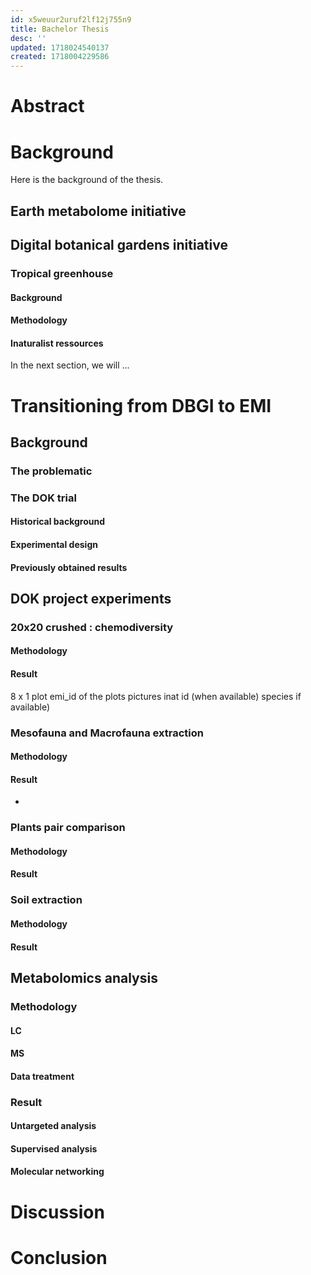```yaml
---
id: x5weuur2uruf2lf12j755n9
title: Bachelor Thesis
desc: ''
updated: 1718024540137
created: 1718004229586
---
```


# Abstract 

# Background 

Here is the background of the thesis.


## Earth metabolome initiative 
## Digital botanical gardens initiative 
### Tropical greenhouse 
#### Background 
#### Methodology
#### Inaturalist ressources 

In the next section, we will ...


# Transitioning from DBGI to EMI

## Background 
### The problematic

### The DOK trial
#### Historical background
#### Experimental design 
#### Previously obtained results

## DOK project experiments 

### 20x20 crushed : chemodiversity  
#### Methodology 
#### Result 

8 x 1 plot 
emi_id of the plots 
pictures
inat id (when available)
species if available)

### Mesofauna and Macrofauna extraction 
#### Methodology 
#### Result 

- 

### Plants pair comparison 
#### Methodology
#### Result 



### Soil extraction 
#### Methodology 
#### Result 

## Metabolomics analysis

### Methodology
#### LC
#### MS
#### Data treatment

### Result

#### Untargeted analysis
#### Supervised analysis
#### Molecular networking

# Discussion


# Conclusion 